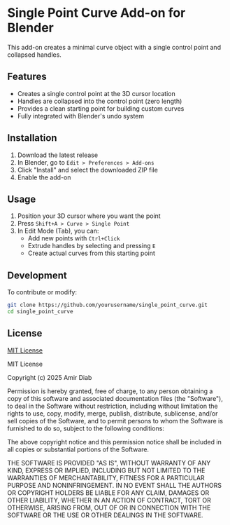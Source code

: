 # Single Point Curve Add-on for Blender

This add-on creates a minimal curve object with a single control point and collapsed handles.

## Features

- Creates a single control point at the 3D cursor location
- Handles are collapsed into the control point (zero length)
- Provides a clean starting point for building custom curves
- Fully integrated with Blender's undo system

## Installation

1. Download the latest release
2. In Blender, go to `Edit > Preferences > Add-ons`
3. Click "Install" and select the downloaded ZIP file
4. Enable the add-on

## Usage

1. Position your 3D cursor where you want the point
2. Press `Shift+A > Curve > Single Point`
3. In Edit Mode (Tab), you can:
   - Add new points with `Ctrl+Click`
   - Extrude handles by selecting and pressing `E`
   - Create actual curves from this starting point

## Development

To contribute or modify:

```bash
git clone https://github.com/yourusername/single_point_curve.git
cd single_point_curve
```

## License

[MIT License](LICENSE)

MIT License

Copyright (c) 2025 Amir Diab

Permission is hereby granted, free of charge, to any person obtaining a copy
of this software and associated documentation files (the "Software"), to deal
in the Software without restriction, including without limitation the rights
to use, copy, modify, merge, publish, distribute, sublicense, and/or sell
copies of the Software, and to permit persons to whom the Software is
furnished to do so, subject to the following conditions:

The above copyright notice and this permission notice shall be included in all
copies or substantial portions of the Software.

THE SOFTWARE IS PROVIDED "AS IS", WITHOUT WARRANTY OF ANY KIND, EXPRESS OR
IMPLIED, INCLUDING BUT NOT LIMITED TO THE WARRANTIES OF MERCHANTABILITY,
FITNESS FOR A PARTICULAR PURPOSE AND NONINFRINGEMENT. IN NO EVENT SHALL THE
AUTHORS OR COPYRIGHT HOLDERS BE LIABLE FOR ANY CLAIM, DAMAGES OR OTHER
LIABILITY, WHETHER IN AN ACTION OF CONTRACT, TORT OR OTHERWISE, ARISING FROM,
OUT OF OR IN CONNECTION WITH THE SOFTWARE OR THE USE OR OTHER DEALINGS IN THE
SOFTWARE.
